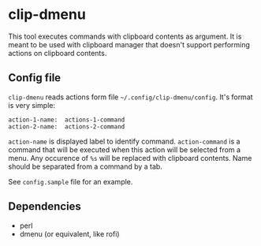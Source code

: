 # clip-dmenu

This tool executes commands with clipboard contents as argument.
It is meant to be used with clipboard manager that doesn't support performing actions on clipboard contents.

## Config file
`clip-dmenu` reads actions form file `~/.config/clip-dmenu/config`.
It's format is very simple:

```
action-1-name:	actions-1-command
action-2-name:	actions-2-command
```

`action-name` is displayed label to identify command.
`action-command` is a command that will be executed when this action will be selected from a menu. Any occurence of `%s` will be replaced with clipboard contents.
Name should be separated from a command by a tab.

See `config.sample` file for an example.

## Dependencies
- perl
- dmenu (or equivalent, like rofi)
